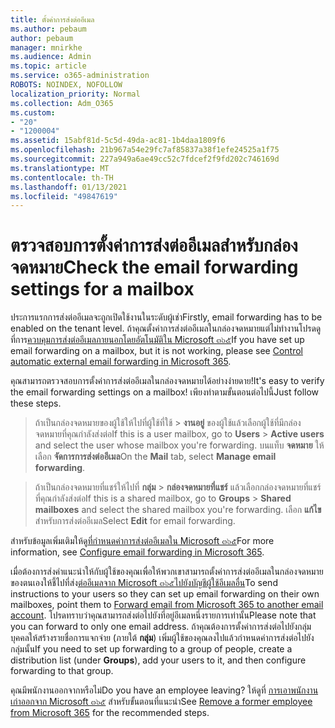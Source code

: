 ```yaml
---
title: ตั้งค่าการส่งต่ออีเมล
ms.author: pebaum
author: pebaum
manager: mnirkhe
ms.audience: Admin
ms.topic: article
ms.service: o365-administration
ROBOTS: NOINDEX, NOFOLLOW
localization_priority: Normal
ms.collection: Adm_O365
ms.custom:
- "20"
- "1200004"
ms.assetid: 15abf81d-5c5d-49da-ac81-1b4daa1809f6
ms.openlocfilehash: 21b967a54e29fc7af85837a38f1efe24525a1f75
ms.sourcegitcommit: 227a949a6ae49cc52c7fdcef2f9fd202c746169d
ms.translationtype: MT
ms.contentlocale: th-TH
ms.lasthandoff: 01/13/2021
ms.locfileid: "49847619"
---
```

# <a name="check-the-email-forwarding-settings-for-a-mailbox"></a><span data-ttu-id="14a3b-102">ตรวจสอบการตั้งค่าการส่งต่ออีเมลสำหรับกล่องจดหมาย</span><span class="sxs-lookup"><span data-stu-id="14a3b-102">Check the email forwarding settings for a mailbox</span></span>

<span data-ttu-id="14a3b-103">ประการแรกการส่งต่ออีเมลจะถูกเปิดใช้งานในระดับผู้เช่า</span><span class="sxs-lookup"><span data-stu-id="14a3b-103">Firstly, email forwarding has to be enabled on the tenant level.</span></span> <span data-ttu-id="14a3b-104">ถ้าคุณตั้งค่าการส่งต่ออีเมลในกล่องจดหมายแต่ไม่ทำงานโปรดดูที่การ[ควบคุมการส่งต่ออีเมลภายนอกโดยอัตโนมัติใน Microsoft ๓๖๕](https://docs.microsoft.com/microsoft-365/security/office-365-security/external-email-forwarding?view=o365-worldwide)</span><span class="sxs-lookup"><span data-stu-id="14a3b-104">If you have set up email forwarding on a mailbox, but it is not working, please see [Control automatic external email forwarding in Microsoft 365](https://docs.microsoft.com/microsoft-365/security/office-365-security/external-email-forwarding?view=o365-worldwide).</span></span>

<span data-ttu-id="14a3b-105">คุณสามารถตรวจสอบการตั้งค่าการส่งต่ออีเมลในกล่องจดหมายได้อย่างง่ายดาย!</span><span class="sxs-lookup"><span data-stu-id="14a3b-105">It's easy to verify the email forwarding settings on a mailbox!</span></span> <span data-ttu-id="14a3b-106">เพียงทำตามขั้นตอนต่อไปนี้</span><span class="sxs-lookup"><span data-stu-id="14a3b-106">Just follow these steps.</span></span>
  
> <span data-ttu-id="14a3b-107">ถ้าเป็นกล่องจดหมายของผู้ใช้ให้ไปที่ผู้ใช้ที่ใช้ \> **งานอยู่** ของผู้ใช้แล้วเลือกผู้ใช้ที่มีกล่องจดหมายที่คุณกำลังส่งต่อ</span><span class="sxs-lookup"><span data-stu-id="14a3b-107">If this is a user mailbox, go to **Users** \> **Active users** and select the user whose mailbox you're forwarding.</span></span> <span data-ttu-id="14a3b-108">บนแท็บ **จดหมาย** ให้เลือก **จัดการการส่งต่ออีเมล**</span><span class="sxs-lookup"><span data-stu-id="14a3b-108">On the **Mail** tab, select **Manage email forwarding**.</span></span>

> <span data-ttu-id="14a3b-109">ถ้าเป็นกล่องจดหมายที่แชร์ให้ไปที่ **กลุ่ม** \> **กล่องจดหมายที่แชร์** แล้วเลือกกล่องจดหมายที่แชร์ที่คุณกำลังส่งต่อ</span><span class="sxs-lookup"><span data-stu-id="14a3b-109">If this is a shared mailbox, go to **Groups** \> **Shared mailboxes** and select the shared mailbox you're forwarding.</span></span> <span data-ttu-id="14a3b-110">เลือก **แก้ไข** สำหรับการส่งต่ออีเมล</span><span class="sxs-lookup"><span data-stu-id="14a3b-110">Select **Edit** for email forwarding.</span></span>

<span data-ttu-id="14a3b-111">สำหรับข้อมูลเพิ่มเติมให้ดู[ที่กำหนดค่าการส่งต่ออีเมลใน Microsoft ๓๖๕](https://docs.microsoft.com/microsoft-365/admin/email/configure-email-forwarding)</span><span class="sxs-lookup"><span data-stu-id="14a3b-111">For more information, see [Configure email forwarding in Microsoft 365](https://docs.microsoft.com/microsoft-365/admin/email/configure-email-forwarding).</span></span>
  
<span data-ttu-id="14a3b-112">เมื่อต้องการส่งคำแนะนำให้กับผู้ใช้ของคุณเพื่อให้พวกเขาสามารถตั้งค่าการส่งต่ออีเมลในกล่องจดหมายของตนเองให้ชี้ไปที่ส่ง[ต่ออีเมลจาก Microsoft ๓๖๕ไปยังบัญชีผู้ใช้อีเมลอื่น](https://support.office.com/article/Forward-email-from-Office-365-to-another-email-account-1ed4ee1e-74f8-4f53-a174-86b748ff6a0e)</span><span class="sxs-lookup"><span data-stu-id="14a3b-112">To send instructions to your users so they can set up email forwarding on their own mailboxes, point them to [Forward email from Microsoft 365 to another email account](https://support.office.com/article/Forward-email-from-Office-365-to-another-email-account-1ed4ee1e-74f8-4f53-a174-86b748ff6a0e).</span></span> <span data-ttu-id="14a3b-113">โปรดทราบว่าคุณสามารถส่งต่อไปยังที่อยู่อีเมลหนึ่งรายการเท่านั้น</span><span class="sxs-lookup"><span data-stu-id="14a3b-113">Please note that you can forward to only one email address.</span></span> <span data-ttu-id="14a3b-114">ถ้าคุณต้องการตั้งค่าการส่งต่อไปยังกลุ่มบุคคลให้สร้างรายชื่อการแจกจ่าย (ภายใต้ **กลุ่ม**) เพิ่มผู้ใช้ของคุณลงไปแล้วกำหนดค่าการส่งต่อไปยังกลุ่มนั้น</span><span class="sxs-lookup"><span data-stu-id="14a3b-114">If you need to set up forwarding to a group of people, create a distribution list (under **Groups**), add your users to it, and then configure forwarding to that group.</span></span>
  
<span data-ttu-id="14a3b-115">คุณมีพนักงานออกจากหรือไม่</span><span class="sxs-lookup"><span data-stu-id="14a3b-115">Do you have an employee leaving?</span></span> <span data-ttu-id="14a3b-116">ให้ดูที่ [การเอาพนักงานเก่าออกจาก Microsoft ๓๖๕](https://docs.microsoft.com/microsoft-365/admin/add-users/remove-former-employee) สำหรับขั้นตอนที่แนะนำ</span><span class="sxs-lookup"><span data-stu-id="14a3b-116">See [Remove a former employee from Microsoft 365](https://docs.microsoft.com/microsoft-365/admin/add-users/remove-former-employee) for the recommended steps.</span></span>